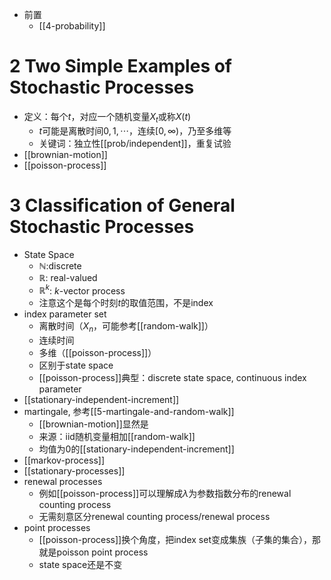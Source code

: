 - 前置
  - [[4-probability]]
# 2 Two Simple Examples of Stochastic Processes
- 定义：每个$t$，对应一个随机变量$X_t$或称$X(t)$
  - $t$可能是离散时间${0,1,\cdots}$，连续$[0,\infty)$，乃至多维等
  - 关键词：独立性[[prob/independent]]，重复试验
- [[brownian-motion]]
- [[poisson-process]]
# 3 Classification of General Stochastic Processes
- State Space
  - $\mathbb N$:discrete
  - $\mathbb R$: real-valued
  - $\mathbb R^k$: $k$-vector process
  - 注意这个是每个时刻$t$的取值范围，不是index
- index parameter set
  - 离散时间（$X_n$，可能参考[[random-walk]]）
  - 连续时间
  - 多维（[[poisson-process]]）
  - 区别于state space
  - [[poisson-process]]典型：discrete state space, continuous index parameter
- [[stationary-independent-increment]]
- martingale, 参考[[5-martingale-and-random-walk]]
  - [[brownian-motion]]显然是
  - 来源：iid随机变量相加[[random-walk]]
  - 均值为0的[[stationary-independent-increment]]
- [[markov-process]]
- [[stationary-processes]]
- renewal processes
  - 例如[[poisson-process]]可以理解成$\lambda$为参数指数分布的renewal counting process
  - 无需刻意区分renewal counting process/renewal process
- point processes
  - [[poisson-process]]换个角度，把index set变成集族（子集的集合），那就是poisson point process
  - state space还是不变